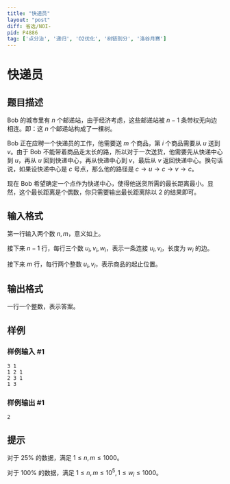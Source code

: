 ```yaml
---
title: "快递员"
layout: "post"
diff: 省选/NOI-
pid: P4886
tag: ['点分治', '递归', 'O2优化', '树链剖分', '洛谷月赛']
---
```

# 快递员
## 题目描述

Bob 的城市里有 $n$ 个邮递站，由于经济考虑，这些邮递站被 $n - 1$ 条带权无向边相连。即：这 $n$ 个邮递站构成了一棵树。

Bob 正在应聘一个快递员的工作，他需要送 $m$ 个商品，第 $i$ 个商品需要从 $u$ 送到 $v$。由于 Bob 不能带着商品走太长的路，所以对于一次送货，他需要先从快递中心到 $u$，再从 $u$ 回到快递中心，再从快递中心到 $v$，最后从 $v$ 返回快递中心。换句话说，如果设快递中心是 $c$ 号点，那么他的路径是 $c \rightarrow u \rightarrow c \rightarrow v \rightarrow c$。

现在 Bob 希望确定一个点作为快递中心，使得他送货所需的最长距离最小。显然，这个最长距离是个偶数，你只需要输出最长距离除以 $2$ 的结果即可。
## 输入格式

第一行输入两个数 $n, m$，意义如上。

接下来 $n-1$ 行，每行三个数 $u_i, v_i, w_i$，表示一条连接 $u_i, v_i$，长度为 $w_i$ 的边。

接下来 $m$ 行，每行两个整数 $u_i, v_i$，表示商品的起止位置。
## 输出格式

一行一个整数，表示答案。
## 样例

### 样例输入 #1
```
3 1
1 2 1
2 3 1
1 3

```
### 样例输出 #1
```
2
```
## 提示

对于 $25\%$ 的数据，满足 $1 \leq n, m \leq 1000$。

对于 $100\%$ 的数据，满足 $1 \leq n, m \leq 10^5, 1 \leq w_i \leq 1000$。
